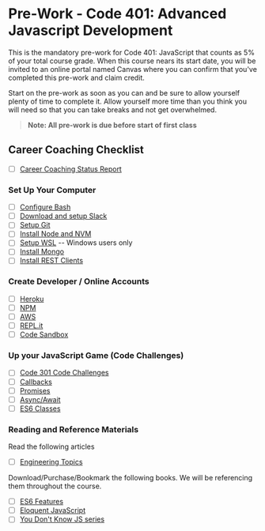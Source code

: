 # Pre-Work - Code 401: Advanced Javascript Development

This is the mandatory pre-work for Code 401: JavaScript that counts as 5% of your total course grade. When this course nears its start date, you will be invited to an online portal named Canvas where you can confirm that you've completed this pre-work and claim credit.

Start on the pre-work as soon as you can and be sure to allow yourself plenty of time to complete it. Allow yourself more time than you think you will need so that you can take breaks and not get overwhelmed.

> **Note: All pre-work is due before start of first class**

## Career Coaching Checklist

- [ ] [Career Coaching Status Report](https://codefellows.github.io/common_curriculum/career_coaching/Code_401/Status_Report)

### Set Up Your Computer

- [ ] [Configure Bash](configure-bash.md)
- [ ] [Download and setup Slack](https://slack.com/downloads)
- [ ] [Setup Git](install-git.md)
- [ ] [Install Node and NVM](install-node.md)
- [ ] [Setup WSL](https://github.com/codefellows/setup-guide) -- Windows users only
- [ ] [Install Mongo](install-mongo.md)
- [ ] [Install REST Clients](install-rest-clients.md)

### Create Developer / Online Accounts

- [ ] [Heroku](account-setup-heroku.md)
- [ ] [NPM](account-setup-npm.md)
- [ ] [AWS](account-setup-aws.md)
- [ ] [REPL.it](https://repl.it/)
- [ ] [Code Sandbox](https://codesandbox.io/)

### Up your JavaScript Game (Code Challenges)

- [ ] [Code 301 Code Challenges](301-code-challenges.md)
- [ ] [Callbacks](./callbacks)
- [ ] [Promises](./promises)
- [ ] [Async/Await](./async-await)
- [ ] [ES6 Classes](./classes)

### Reading and Reference Materials

Read the following articles

- [ ] [Engineering Topics](./readings.md)

Download/Purchase/Bookmark the following books. We will be referencing them throughout the course.

- [ ] [ES6 Features](http://es6-features.org/)
- [ ] [Eloquent JavaScript](http://eloquentjavascript.net/)
- [ ] [You Don't Know JS series](https://github.com/getify/You-Dont-Know-JS)
